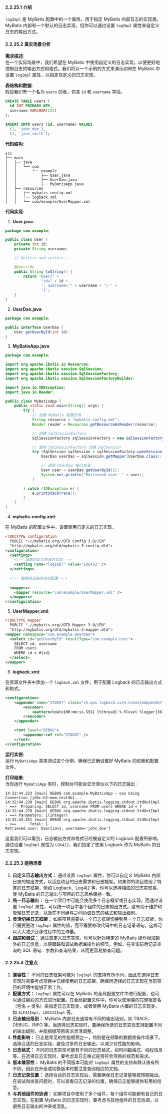 <a name="pVOX4"></a>
#### 2.2.25.1 介绍
`logImpl` 是 MyBatis 配置中的一个属性，用于指定 MyBatis 内部日志的实现类。MyBatis 内部有一个默认的日志实现，但你可以通过设置 `logImpl` 属性来自定义日志的输出方式。

<a name="kroFk"></a>
#### 2.2.25.2 真实场景分析

**需求描述**:<br />在一个实际场景中，我们希望在 MyBatis 中使用自定义的日志实现，以便更好地控制日志的输出方式和格式。我们将以一个示例的方式来演示如何在 MyBatis 中设置 `logImpl` 属性，以指定自定义的日志实现。

**表结构和数据**:<br />假设我们有一个名为 `users` 的表，包含 `id` 和 `username` 字段。

```sql
CREATE TABLE users (
  id INT PRIMARY KEY,
  username VARCHAR(255)
);

INSERT INTO users (id, username) VALUES
  (1, 'john_doe'),
  (2, 'jane_smith');
```

**代码结构**:

```
src
├── main
│   ├── java
│   │   └── com
│   │       └── example
│   │           ├── User.java
│   │           ├── UserDao.java
│   │           ├── MyBatisApp.java
│   ├── resources
│   │   ├── mybatis-config.xml
│   │   └── logback.xml
│   │   └── com/example/UserMapper.xml

```

**代码实现**:

1. **User.java**:

```java
package com.example;

public class User {
    private int id;
    private String username;

    // Getters and setters...

    @Override
    public String toString() {
        return "User{" +
                "id=" + id +
                ", username='" + username + '\'' +
                '}';
    }
}
```

2. **UserDao.java**:

```java
package com.example;

public interface UserDao {
    User getUserById(int id);
}
```

3. **MyBatisApp.java**:

```java
package com.example;

import org.apache.ibatis.io.Resources;
import org.apache.ibatis.session.SqlSession;
import org.apache.ibatis.session.SqlSessionFactory;
import org.apache.ibatis.session.SqlSessionFactoryBuilder;

import java.io.IOException;
import java.io.Reader;

public class MyBatisApp {
    public static void main(String[] args) {
        try {
            // 加载 MyBatis 配置文件
            String resource = "mybatis-config.xml";
            Reader reader = Resources.getResourceAsReader(resource);

            // 创建 SqlSessionFactory
            SqlSessionFactory sqlSessionFactory = new SqlSessionFactoryBuilder().build(reader);

            // 使用 SqlSessionFactory 创建 SqlSession
            try (SqlSession sqlSession = sqlSessionFactory.openSession()) {
                UserDao userDao = sqlSession.getMapper(UserDao.class);

                // 调用 UserDao 接口方法
                User user = userDao.getUserById(1);
                System.out.println("Retrieved user: " + user);
            }

        } catch (IOException e) {
            e.printStackTrace();
        }
    }
}
```

4. **mybatis-config.xml**:

在 MyBatis 的配置文件中，设置使用自定义的日志实现。

```xml
<!DOCTYPE configuration
  PUBLIC "-//mybatis.org//DTD Config 3.0//EN"
  "http://mybatis.org/dtd/mybatis-3-config.dtd">
<configuration>
  <settings>
    <!-- 设置自定义的日志实现 -->
    <setting name="logImpl" value="LOG4J2" />
  </settings>
  
  <!-- 数据库连接等其他配置 -->
  
  <mappers>
    <mapper resource="com/example/UserMapper.xml" />
  </mappers>
</configuration>
```

5. **UserMapper.xml**:

```xml
<!DOCTYPE mapper
  PUBLIC "-//mybatis.org//DTD Mapper 3.0//EN"
  "http://mybatis.org/dtd/mybatis-3-mapper.dtd">
<mapper namespace="com.example.UserDao">
  <select id="getUserById" resultType="com.example.User">
    SELECT id, username
    FROM users
    WHERE id = #{id}
  </select>
</mapper>
```

6. **logback.xml**:

在资源文件夹中添加一个 `logback.xml` 文件，用于配置 Logback 的日志输出方式和格式。

```xml
<configuration>
    <appender name="STDOUT" class="ch.qos.logback.core.ConsoleAppender">
        <encoder>
            <pattern>%date{HH:mm:ss.SSS} [%thread] %-5level %logger{36} - %msg%n</pattern>
        </encoder>
    </appender>

    <root level="DEBUG">
        <appender-ref ref="STDOUT" />
    </root>
</configuration>
```

**运行实例**:<br />运行 `MyBatisApp` 类来测试这个示例。确保已正确设置好 MyBatis 的依赖和配置文件。

**打印结果**:<br />当你运行 `MyBatisApp` 类时，控制台可能会显示类似以下的日志输出：

```
14:32:44.223 [main] DEBUG com.example.MyBatisApp - ooo Using Connection [jdbc:h2:mem:testdb]...
14:32:44.238 [main] DEBUG org.apache.ibatis.logging.stdout.StdOutImpl - ==>  Preparing: SELECT id, username FROM users WHERE id = ?
14:32:44.270 [main] DEBUG org.apache.ibatis.logging.stdout.StdOutImpl - ==> Parameters: 1(Integer)
14:32:44.351 [main] DEBUG org.apache.ibatis.logging.stdout.StdOutImpl - <==      Total: 1
Retrieved user: User{id=1, username='john_doe'}
```

这里我们可以看到，日志输出方式和格式已经被自定义的 Logback 配置所影响。通过设置 `logImpl` 属性为 `LOG4J2`，我们指定了使用 Logback 作为 MyBatis 的日志实现。


<a name="ydM7p"></a>
#### 2.2.25.3 适用场景

1.  **自定义日志输出方式：** 通过设置 `logImpl` 属性，你可以自定义 MyBatis 内部日志的输出方式，以适应项目的日志需求和日志框架。如果你的项目使用了特定的日志框架，例如 Logback、Log4j2 等，你可以选择相应的日志实现类，使 MyBatis 的日志输出与项目的日志风格保持一致。 
2.  **统一日志输出：** 在一个项目中可能会使用多个日志框架或日志实现，而通过设置 `logImpl` 属性，可以统一项目中各个组件的日志输出方式。这有助于维护和管理日志记录，以及在不同组件之间协调日志的格式和输出级别。 
3.  **灵活切换日志框架：** 如果项目需要从一个日志框架切换到另一个日志框架，你只需要更改 `logImpl` 属性的值，而不需要修改代码中的日志记录语句。这样可以大大减少迁移过程中的工作量。 
4.  **跟踪和调试：** 通过自定义日志实现，你可以针对特定的 MyBatis 操作增加额外的日志信息，以便跟踪和调试数据库操作的细节。例如，在查询前后记录查询的 SQL 语句、参数和查询结果，从而更容易排查问题。 
<a name="NdfMe"></a>
#### 2.2.25.4 注意点

1.  **兼容性：** 不同的日志框架可能对 `logImpl` 的支持有所不同，因此在选择日志实现时需要考虑项目中已经使用的日志框架。确保所选择的日志实现在当前项目的环境中能够正常工作。 
2.  **配置方式：** `logImpl` 属性可以在 MyBatis 的全局配置文件中进行配置，也可以通过编程的方式进行配置。在全局配置文件中，你可以使用类的完整限定名（包名 + 类名）来指定日志实现类，或者使用 MyBatis 内置的日志实现类，如 `SLF4JImpl`、`LOG4J2Impl` 等。 
3.  **日志输出级别：** MyBatis 内部日志通常有不同的输出级别，如 TRACE、DEBUG、INFO 等。当选择日志实现时，要确保所选的日志实现支持配置不同的输出级别，并能根据项目需求灵活调整。 
4.  **性能影响：** 日志是常见的性能瓶颈之一，特别是在频繁的数据库操作场景下。选择合适的日志实现，避免过多的日志输出，以减少对性能的影响。 
5.  **日志格式：** 不同的日志实现可能有不同的日志格式，如时间戳格式、线程信息等。在选择日志实现时，要考虑其日志格式是否符合项目的规范和需求。 
6.  **版本兼容性：** MyBatis 的不同版本可能对 `logImpl` 属性的支持和默认值有所不同，因此在升级或切换版本时要注意查阅相应的文档。 
7.  **日志记录位置：** 选择合适的日志实现后，需要确保日志记录能够按预期输出。在调试和排查问题时，可以查看日志记录的位置，确保日志能够提供有用的信息。 
8.  **与其他组件的协调：** 如果项目中使用了多个组件，每个组件可能都有自己的日志实现。在配置 MyBatis 的日志实现时，要考虑与其他组件的日志协调，以避免日志输出的冲突或混乱。 

